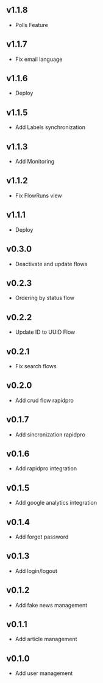v1.1.8
----------
* Polls Feature

v1.1.7
----------
* Fix email language

v1.1.6
----------
* Deploy

v1.1.5
----------
* Add Labels synchronization

v1.1.3
----------
* Add Monitoring

v1.1.2
----------
* Fix FlowRuns view

v1.1.1
----------
* Deploy

v0.3.0
----------
* Deactivate and update flows

v0.2.3
----------
* Ordering by status flow

v0.2.2
----------
* Update ID to UUID Flow

v0.2.1
----------
* Fix search flows

v0.2.0
----------
* Add crud flow rapidpro

v0.1.7
----------
* Add sincronization rapidpro

v0.1.6
----------
* Add rapidpro integration

v0.1.5
----------
* Add google analytics integration

v0.1.4
----------
* Add forgot password

v0.1.3
----------
* Add login/logout

v0.1.2
----------
* Add fake news management

v0.1.1
----------
* Add article management

v0.1.0
----------
* Add user management
